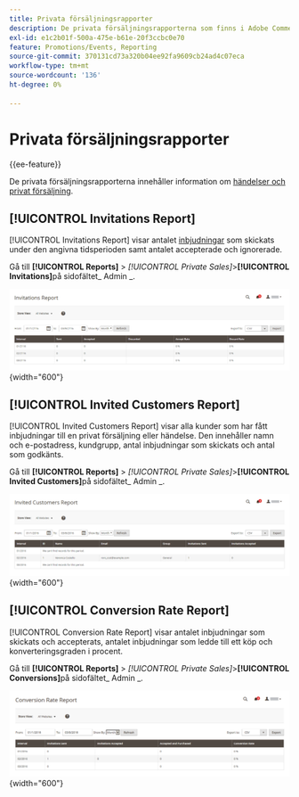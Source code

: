 ```yaml
---
title: Privata försäljningsrapporter
description: De privata försäljningsrapporterna som finns i Adobe Commerce ger användbar information om händelser och privat försäljning.
exl-id: e1c2b01f-500a-475e-b61e-20f3ccbc0e70
feature: Promotions/Events, Reporting
source-git-commit: 370131cd73a320b04ee92fa9609cb24ad4c07eca
workflow-type: tm+mt
source-wordcount: '136'
ht-degree: 0%

---
```


# Privata försäljningsrapporter

{{ee-feature}}

De privata försäljningsrapporterna innehåller information om [händelser och privat försäljning](../merchandising-promotions/events-private-sales.md).

## [!UICONTROL Invitations Report]

[!UICONTROL Invitations Report] visar antalet [inbjudningar](../merchandising-promotions/invitations.md) som skickats under den angivna tidsperioden samt antalet accepterade och ignorerade.

Gå till **[!UICONTROL Reports]** > _[!UICONTROL Private Sales]_>**[!UICONTROL Invitations]**&#x200B;på sidofältet_ Admin _.

![Inbjudningsrapport](./assets/private-sales-invitations.png){width="600"}

## [!UICONTROL Invited Customers Report]

[!UICONTROL Invited Customers Report] visar alla kunder som har fått inbjudningar till en privat försäljning eller händelse. Den innehåller namn och e-postadress, kundgrupp, antal inbjudningar som skickats och antal som godkänts.

Gå till **[!UICONTROL Reports]** > _[!UICONTROL Private Sales]_>**[!UICONTROL Invited Customers]**&#x200B;på sidofältet_ Admin _.

![Rapport om inbjudna kunder](./assets/private-sales-invited-customers.png){width="600"}

## [!UICONTROL Conversion Rate Report]

[!UICONTROL Conversion Rate Report] visar antalet inbjudningar som skickats och accepterats, antalet inbjudningar som ledde till ett köp och konverteringsgraden i procent.

Gå till **[!UICONTROL Reports]** > _[!UICONTROL Private Sales]_>**[!UICONTROL Conversions]**&#x200B;på sidofältet_ Admin _.

![Rapport om konverteringsgrad](./assets/private-sales-conversions.png){width="600"}
